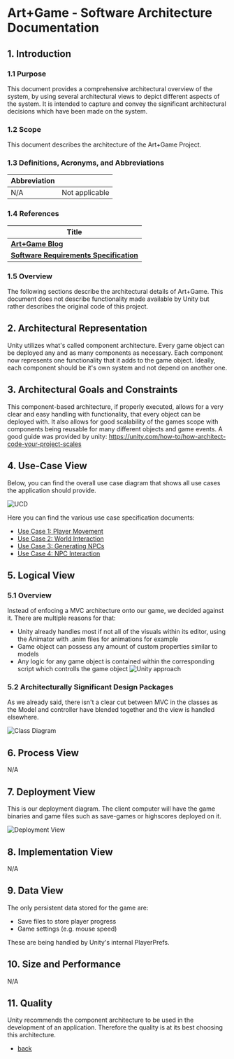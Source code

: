# Art+Game - Software Architecture Documentation

## 1. Introduction

### 1.1 Purpose

This document provides a comprehensive architectural overview of the system, by using several architectural views to depict different aspects of the system. It is intended to capture and convey the significant architectural decisions which have been made on the system.

### 1.2 Scope

This document describes the architecture of the Art+Game Project.

### 1.3 Definitions, Acronyms, and Abbreviations

| **Abbreviation** | |
|----------------|--------------|
| N/A | Not applicable |

### 1.4 References

| **Title** |
|-----------------------------------------------------------------------------|
| [**Art+Game Blog**](https://albgei.github.io/gamedevs/) |
| [**Software Requirements Specification**](https://albgei.github.io/gamedevs/SRS) |

### 1.5 Overview

The following sections describe the architectural details of Art+Game.
This document does not describe functionality made available by Unity but rather describes the original code of this project.

## 2. Architectural Representation

Unity utilizes what's called component architecture. Every game object can be deployed any and as many components as necessary. Each component now represents one functionality that it adds to the game object. Ideally, each component should be it's own system and not depend on another one.

## 3. Architectural Goals and Constraints

This component-based architecture, if properly executed, allows for a very clear and easy handling with functionality, that every object can be deployed with. It also allows for good scalability of the games scope with components being reusable for many different objects and game events.
A good guide was provided by unity: https://unity.com/how-to/how-architect-code-your-project-scales

## 4. Use-Case View

Below, you can find the overall use case diagram that shows all use cases the application should provide.

![UCD](https://albgei.github.io/gamedevs/UCD%202.png)

Here you can find the various use case specification documents:

- [Use Case 1: Player Movement](https://albgei.github.io/gamedevs/UCs/UC1_Player_Movement)
- [Use Case 2: World Interaction](https://albgei.github.io/gamedevs/UCs/UC2_World_Interaction)
- [Use Case 3: Generating NPCs](https://albgei.github.io/gamedevs/UCs/UC3_Generating_NPCs)
- [Use Case 4: NPC Interaction](https://albgei.github.io/gamedevs/UCs/UC4_NPC_Interaction)

## 5. Logical View

### 5.1 Overview
Instead of enfocing a MVC architecture onto our game, we decided against it.
There are multiple reasons for that:
- Unity already handles most if not all of the visuals within its editor, using the Animator with .anim files for animations for example
- Game object can possess any amount of custom properties similar to models
- Any logic for any game object is contained within the corresponding script which controlls the game object
![Unity approach](https://albgei.github.io/gamedevs/Pictures/software-architecture.webp)

### 5.2 Architecturally Significant Design Packages
As we already said, there isn't a clear cut between MVC in the classes as the Model and controller have blended together and the view is handled elsewhere.

![Class Diagram](https://albgei.github.io/gamedevs/Pictures/Class%20Diagram.PNG)

## 6. Process View

N/A

## 7. Deployment View
This is our deployment diagram. The client computer will have the game binaries and game files such as save-games or highscores deployed on it.

![Deployment View](https://albgei.github.io/gamedevs/Pictures/Deployment.PNG)

## 8. Implementation View

N/A

## 9. Data View

The only persistent data stored for the game are:

- Save files to store player progress
- Game settings (e.g. mouse speed)

These are being handled by Unity's internal PlayerPrefs.

## 10. Size and Performance

N/A

## 11. Quality

Unity recommends the component architecture to be used in the development of an application. Therefore the quality is at its best choosing this architecture.

- [back](https://albgei.github.io/gamedevs/blog-2021-12-02)

<script src="https://utteranc.es/client.js"
        repo="albgei/gamedevs"
        issue-term="pathname"
        label="commentary_"
        theme="github-dark"
        crossorigin="anonymous"
        async>
